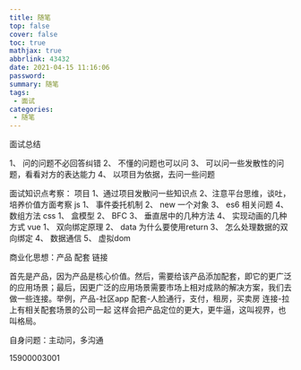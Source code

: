 ```yaml
---
title: 随笔
top: false
cover: false
toc: true
mathjax: true
abbrlink: 43432
date: 2021-04-15 11:16:06
password:
summary: 随笔
tags:
 - 面试
categories: 
 - 随笔
---
```


面试总结

1、 问的问题不必回答纠错
2、 不懂的问题也可以问
3、 可以问一些发散性的问题，看看对方的表达能力
4、 以项目为依据，去问一些问题


面试知识点考察：
项目
1、通过项目发散问一些知识点
2、注意平台思维，谈吐，培养价值方面考察
js
1、 事件委托机制
2、 new 一个对象
3、 es6 相关问题
4、 数组方法
css
1、 盒模型
2、 BFC
3、 垂直居中的几种方法
4、 实现动画的几种方式
vue
1、 双向绑定原理
2、 data 为什么要使用return
3、 怎么处理数据的双向绑定
4、 数据通信
5、 虚拟dom


商业化思想：产品 配套 链接

首先是产品，因为产品是核心价值。然后，需要给该产品添加配套，即它的更广泛的应用场景；最后，因更广泛的应用场景需要市场上相对成熟的解决方案，我们去做一些连接。举例，产品-社区app
配套-人脸通行，支付，租房，买卖房
连接-拉上有相关配套场景的公司一起
这样会把产品定位的更大，更牛逼，这叫视界，也叫格局。

自身问题：主动问，多沟通

15900003001